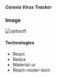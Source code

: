 <h5>Corona Virus Tracker</h5>

<h3>Image</h3>

![optisoft](https://user-images.githubusercontent.com/46670083/82561681-adecba80-9b6b-11ea-8e1c-152014813926.PNG)

<h4>Technologies</h4>

<ul>
  <li>React</li>
  <li>Redux</li>
  <li>Material-ui</li>
  <li>React-router-dom</li>
</ul>
